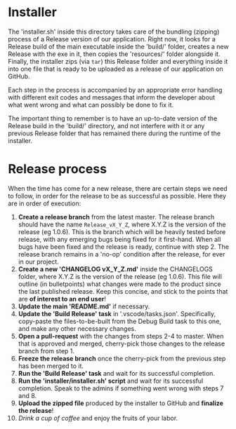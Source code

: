 # Installer

The 'installer.sh' inside this directory takes care of the bundling (zipping) process of a Release version of our application. Right now, it looks for a Release build of the main executable inside the 'build/' folder, creates a new Release with the exe in it, then copies the 'resources/' folder alongside it. Finally, the installer zips (via `tar`) this Release folder and everything inside it into one file that is ready to be uploaded as a release of our application on GitHub.

Each step in the process is accompanied by an appropriate error handling with different exit codes and messages that inform the developer about what went wrong and what can possibly be done to fix it.

The important thing to remember is to have an up-to-date version of the Release build in the 'build/' directory, and not interfere with it or any previous Release folder that has remained there during the runtime of the installer.

# Release process

When the time has come for a new release, there are certain steps we need to follow, in order for the release to be as successful as possible. Here they are in order of execution:
1. **Create a release branch** from the latest master. The release branch should have the name `Release_vX_Y_Z`, where X.Y.Z is the version of the release (eg 1.0.6). This is the branch which will be heavily tested before release, with any emerging bugs being fixed for it first-hand. When all bugs have been fixed and the release is ready, continue with step 2.
The release branch remains in a 'no-op' condition after the release, for ever in our project.
2. **Create a new 'CHANGELOG vX_Y_Z.md'** inside the CHANGELOGS folder, where X.Y.Z is the version of the release (eg 1.0.6). This file will outline (in bulletpoints) what changes were made to the product since the last published release. Keep this concise, and stick to the points that are **of interest to an end user**!
3. **Update the main 'README.md'** if necessary.
4. **Update the 'Build Release' task** in '.vscode/tasks.json'. Specifically, copy-paste the files-to-be-built from the Debug Build task to this one, and make any other necessary changes.
5. **Open a pull-request** with the changes from steps 2-4 to master. When that is approved and merged, cherry-pick those changes to the release branch from step 1.
6. **Freeze the release branch** once the cherry-pick from the previous step has been merged to it.
7. **Run the 'Build Release' task** and wait for its successful completion.
8. **Run the 'installer/installer.sh' script** and wait for its successful completion. Speak to the admins if something went wrong with steps 7 and 8.
9. **Upload the zipped file** produced by the installer to GitHub and **finalize the release**!
10. _Drink a cup of coffee_ and enjoy the fruits of your labor.
